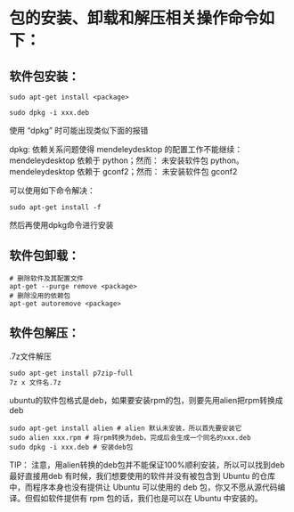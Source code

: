 




# 包的安装、卸载和解压相关操作命令如下：

## 软件包安装：
```shell
sudo apt-get install <package>
```

```shell
sudo dpkg -i xxx.deb
```
使用 “dpkg” 时可能出现类似下面的报错

dpkg: 依赖关系问题使得 mendeleydesktop 的配置工作不能继续：
 mendeleydesktop 依赖于 python；然而：
  未安装软件包 python。
 mendeleydesktop 依赖于 gconf2；然而：
  未安装软件包 gconf2

可以使用如下命令解决：
```shell
sudo apt-get install -f
```
然后再使用dpkg命令进行安装

## 软件包卸载：
```shell
# 删除软件及其配置文件
apt-get --purge remove <package>
# 删除没用的依赖包
apt-get autoremove <package>
```

## 软件包解压：
.7z文件解压

```shell
sudo apt-get install p7zip-full
7z x 文件名.7z
```

ubuntu的软件包格式是deb，如果要安装rpm的包，则要先用alien把rpm转换成deb

```shell
sudo apt-get install alien # alien 默认未安装，所以首先要安装它
sudo alien xxx.rpm # 将rpm转换为deb，完成后会生成一个同名的xxx.deb
sudo dpkg -i xxx.deb # 安装deb包
```

TIP：
注意，用alien转换的deb包并不能保证100%顺利安装，所以可以找到deb最好直接用deb
有时候，我们想要使用的软件并没有被包含到 Ubuntu 的仓库中，而程序本身也没有提供让 Ubuntu 可以使用的 deb 包，你又不愿从源代码编译。但假如软件提供有 rpm 包的话，我们也是可以在 Ubuntu 中安装的。